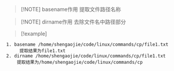 
> [!NOTE] basename作用
> 提取文件路径名称


> [!NOTE] dirname作用
> 去除文件名中路径部分


> [!example] 

```shell
1. basename /home/shengaojie/code/linux/commands/cp/file1.txt       
	 提取结果为file1.txt
2. dirname /home/shengaojie/code/linux/commands/cp/file1.txt
	提取结果为/home/shengaojie/code/linux/commands/cp
```

